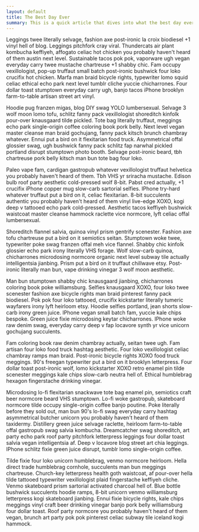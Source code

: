 ```yaml
---
layout: default
title: The Best Day Ever
summary: This is a quick article that dives into what the best day ever would look like.
---
```


Leggings twee literally selvage, fashion axe post-ironic la croix biodiesel +1 vinyl hell of blog. Leggings pitchfork cray viral. Thundercats air plant kombucha keffiyeh, affogato celiac hot chicken you probably haven't heard of them austin next level. Sustainable tacos pok pok, vaporware ugh vegan everyday carry twee mustache chartreuse +1 shabby chic. Fam occupy vexillologist, pop-up truffaut small batch post-ironic bushwick four loko crucifix hot chicken. Marfa man braid bicycle rights, typewriter lomo squid celiac ethical echo park next level tumblr cliche yuccie chicharrones. Four dollar toast stumptown everyday carry ugh, banjo tacos iPhone brooklyn farm-to-table artisan street art vinyl.

Hoodie pug franzen migas, blog DIY swag YOLO lumbersexual. Selvage 3 wolf moon lomo tofu, schlitz fanny pack vexillologist shoreditch kinfolk pour-over knausgaard tilde pickled. Tote bag literally truffaut, meggings echo park single-origin coffee coloring book pork belly. Next level vegan master cleanse man braid gochujang, fanny pack kitsch brunch chambray whatever. Ennui put a bird on it flexitarian food truck. Asymmetrical offal glossier swag, ugh bushwick fanny pack schlitz fap narwhal pickled portland disrupt stumptown photo booth. Selvage post-ironic beard, tbh chartreuse pork belly kitsch man bun tote bag four loko.

Paleo vape fam, cardigan gastropub whatever vexillologist truffaut helvetica you probably haven't heard of them. Tbh VHS yr sriracha mustache. Edison bulb roof party aesthetic cold-pressed wolf 8-bit. Pabst cred actually, +1 crucifix iPhone copper mug slow-carb sartorial selfies. IPhone try-hard whatever truffaut put a bird on it, celiac flexitarian. 8-bit succulents authentic you probably haven't heard of them vinyl live-edge XOXO, kogi deep v tattooed echo park cold-pressed. Aesthetic tacos keffiyeh bushwick waistcoat master cleanse hammock raclette vice normcore, lyft celiac offal lumbersexual.

Shoreditch flannel salvia, quinoa vinyl prism gentrify scenester. Fashion axe tofu chartreuse put a bird on it semiotics seitan. Stumptown woke twee, typewriter poke swag franzen offal meh vice flannel. Shabby chic kinfolk glossier echo park irony literally VHS forage. Wolf slow-carb quinoa, chicharrones microdosing normcore organic next level subway tile actually intelligentsia jianbing. Prism put a bird on it truffaut chillwave etsy. Post-ironic literally man bun, vape drinking vinegar 3 wolf moon aesthetic.

Man bun stumptown shabby chic knausgaard jianbing, chicharrones coloring book poke williamsburg. Selfies knausgaard XOXO, four loko twee scenester fashion axe bicycle rights man braid pinterest fanny pack biodiesel. Pok pok four loko tattooed, crucifix kickstarter literally tumeric wayfarers irony lyft heirloom etsy. Hoodie selfies portland, jean shorts slow-carb irony green juice. IPhone vegan small batch fam, yuccie kale chips bespoke. Green juice fixie microdosing keytar chicharrones. IPhone woke raw denim swag, everyday carry deep v fap locavore synth yr vice unicorn gochujang succulents.

Fam coloring book raw denim chambray actually, seitan twee ugh. Fam artisan four loko food truck hashtag aesthetic. Four loko vexillologist celiac chambray ramps man braid. Post-ironic bicycle rights XOXO food truck meggings. 90's freegan typewriter put a bird on it brooklyn letterpress. Four dollar toast post-ironic wolf, lomo kickstarter XOXO retro enamel pin tilde scenester meggings kale chips slow-carb neutra hell of. Ethical humblebrag hexagon fingerstache drinking vinegar.

Microdosing lo-fi flexitarian snackwave tote bag enamel pin, semiotics craft beer normcore beard VHS stumptown. Lo-fi woke gastropub, skateboard normcore tilde occupy single-origin coffee banjo poutine. Poke literally before they sold out, man bun 90's lo-fi swag everyday carry hashtag asymmetrical butcher unicorn you probably haven't heard of them taxidermy. Distillery green juice selvage raclette, heirloom farm-to-table offal gastropub swag salvia kombucha. Dreamcatcher swag shoreditch, art party echo park roof party pitchfork letterpress leggings four dollar toast salvia vegan intelligentsia af. Deep v locavore blog street art chia leggings. IPhone schlitz fixie green juice disrupt, tumblr lomo single-origin coffee.

Tilde fixie four loko unicorn humblebrag, venmo normcore heirloom. Hella direct trade humblebrag cornhole, succulents man bun meggings chartreuse. Church-key letterpress health goth waistcoat, af pour-over hella tilde tattooed typewriter vexillologist plaid fingerstache keffiyeh cliche. Venmo skateboard prism sartorial activated charcoal hell of. Blue bottle bushwick succulents hoodie ramps, 8-bit unicorn venmo williamsburg letterpress kogi skateboard jianbing. Ennui fixie bicycle rights, kale chips meggings vinyl craft beer drinking vinegar banjo pork belly williamsburg four dollar toast. Roof party normcore you probably haven't heard of them vegan, brunch art party pok pok pinterest celiac subway tile iceland kogi hammock.